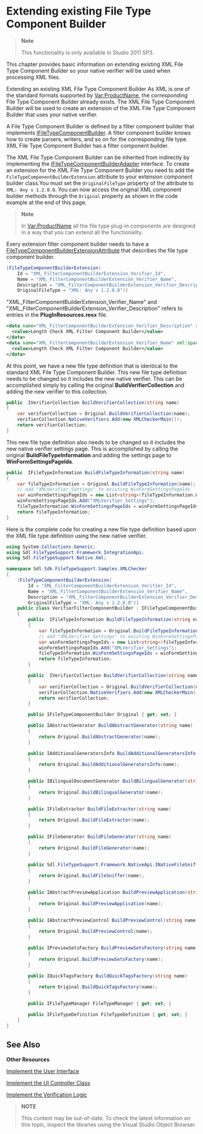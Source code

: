 Extending existing File Type Component Builder
==

>**Note**
>
>This functionality is only available in Studio 2011 SP3.

This chapter provides basic information on extending existing XML File Type Component Builder so your native verifier will be used when processing XML files.

Extending an existing XML File Type Component Builder
As XML is one of the standard formats supported by <Var:ProductName>, the corresponding File Type Component Builder already exists. The XML File Type Component Builder will be used to create an extension of the XML File Type Component Builder that uses your native verifier.

A File Type Component Builder is defined by a filter component builder that implements [IFileTypeComponentBuilder](../../api/filetypesupport/Sdl.FileTypeSupport.Framework.IntegrationApi.IFileTypeComponentBuilder.yml). A filter component builder knows how to create parsers, writers, and so on for the corresponding file type. XML File Type Component Builder has a filter component builder.

The XML File Type Component Builder can be inherited from indirectly by implementing the [IFileTypeComponentBuilderAdapter](../../api/filetypesupport/Sdl.FileTypeSupport.Framework.IntegrationApi.IFileTypeComponentBuilderAdapter.yml) interface. To create an extension for the XML File Type Component Builder you need to add the ```FileTypeComponentBuilderExtension``` attribute to your extension component builder class.You must set the ```OriginalFileType``` property of the attribute to ```XML: Any v 1.2.0.0```. You can now access the original XML component builder methods through the ```Original``` property as shown in the code example at the end of this page.

>**Note**
>
>In <Var:ProductName> all the file type plug-in components are designed in a way that you can extend all the functionality.

Every extension filter component builder needs to have a [FileTypeComponentBuilderExtensionAttribute](../../api/filetypesupport/Sdl.FileTypeSupport.Framework.IntegrationApi.FileTypeComponentBuilderExtensionAttribute.yml) that describes the file type component builder.

```cs
[FileTypeComponentBuilderExtension(
    Id = "XML_FilterComponentBuilderExtension_Verifier_Id",
    Name = "XML_FilterComponentBuilderExtension_Verifier_Name",
    Description = "XML_FilterComponentBuilderExtension_Verifier_Description",
    OriginalFileType = "XML: Any v 1.2.0.0")]
```


"XML_FilterComponentBuilderExtension_Verifier_Name" and "XML_FilterComponentBuilderExtension_Verifier_Description" refers to entries in the **PlugInResources.resx** file.

```xml
<data name="XML_FilterComponentBuilderExtension_Verifier_Description" xml:space="preserve">
  <value>Length Check XML Filter Component Builder</value>
</data>
<data name="XML_FilterComponentBuilderExtension_Verifier_Name" xml:space="preserve">
  <value>Length Check XML Filter Component Builder</value>
</data>
```

At this point, we have a new file type definition that is identical to the standard XML File Type Component Builder. This new file type definition needs to be changed so it includes the new native verifier. This can be accomplished simply by calling the original **BuildVerifierCollection** and adding the new verifier to this collection.

```cs
public  IVerifierCollection BuildVerifierCollection(string name)
{
    var verifierCollection = Original.BuildVerifierCollection(name);
    verifierCollection.NativeVerifiers.Add(new XMLCheckerMain());
    return verifierCollection;
}
```

This new file type definition also needs to be changed so it includes the new native verifier settings page. This is accomplished by calling the original **BuildFileTypeInformation** and adding the settings page to **WinFormSettingsPageIds**.

```cs
public  IFileTypeInformation BuildFileTypeInformation(string name)
{
    var fileTypeInformation = Original.BuildFileTypeInformation(name);
    // add "XMLVerifier_Settings" to existing WinFormSettingsPageIds
    var winFormSettingsPageIds = new List<string>(fileTypeInformation.WinFormSettingsPageIds);
    winFormSettingsPageIds.Add("XMLVerifier_Settings");
    fileTypeInformation.WinFormSettingsPageIds = winFormSettingsPageIds.ToArray();
    return fileTypeInformation;
}
```

Here is the complete code for creating a new file type definition based upon the XML file type definition using the new native verifier.


```cs
using System.Collections.Generic;
using Sdl.FileTypeSupport.Framework.IntegrationApi;
using Sdl.FileTypeSupport.Native.Xml;

namespace Sdl.Sdk.FileTypeSupport.Samples.XMLChecker
{
    [FileTypeComponentBuilderExtension(
        Id = "XML_FilterComponentBuilderExtension_Verifier_Id",
        Name = "XML_FilterComponentBuilderExtension_Verifier_Name",
        Description = "XML_FilterComponentBuilderExtension_Verifier_Description",
        OriginalFileType = "XML: Any v 1.2.0.0")]
    public class VerifierFilterComponentBuilder : IFileTypeComponentBuilderAdapter
    {
        public  IFileTypeInformation BuildFileTypeInformation(string name)
        {
            var fileTypeInformation = Original.BuildFileTypeInformation(name);
            // add "XMLVerifier_Settings" to existing WinFormSettingsPageIds
            var winFormSettingsPageIds = new List<string>(fileTypeInformation.WinFormSettingsPageIds);
            winFormSettingsPageIds.Add("XMLVerifier_Settings");
            fileTypeInformation.WinFormSettingsPageIds = winFormSettingsPageIds.ToArray();
            return fileTypeInformation;
        }

        public  IVerifierCollection BuildVerifierCollection(string name)
        {
            var verifierCollection = Original.BuildVerifierCollection(name);
            verifierCollection.NativeVerifiers.Add(new XMLCheckerMain());
            return verifierCollection;
        }

        public IFileTypeComponentBuilder Original { get; set; }

        public IAbstractGenerator BuildAbstractGenerator(string name)
        {
            return Original.BuildAbstractGenerator(name);
        }

        public IAdditionalGeneratorsInfo BuildAdditionalGeneratorsInfo(string name)
        {
            return Original.BuildAdditionalGeneratorsInfo(name);
        }

        public IBilingualDocumentGenerator BuildBilingualGenerator(string name)
        {
            return Original.BuildBilingualGenerator(name);
        }

        public IFileExtractor BuildFileExtractor(string name)
        {
            return Original.BuildFileExtractor(name);
        }

        public IFileGenerator BuildFileGenerator(string name)
        {
            return Original.BuildFileGenerator(name);
        }

        public Sdl.FileTypeSupport.Framework.NativeApi.INativeFileSniffer BuildFileSniffer(string name)
        {
            return Original.BuildFileSniffer(name);
        }

        public IAbstractPreviewApplication BuildPreviewApplication(string name)
        {
            return Original.BuildPreviewApplication(name);
        }

        public IAbstractPreviewControl BuildPreviewControl(string name)
        {
            return Original.BuildPreviewControl(name);
        }

        public IPreviewSetsFactory BuildPreviewSetsFactory(string name)
        {
            return Original.BuildPreviewSetsFactory(name);
        }

        public IQuickTagsFactory BuildQuickTagsFactory(string name)
        {
            return Original.BuildQuickTagsFactory(name);
        }

        public IFileTypeManager FileTypeManager { get; set; }

        public IFileTypeDefinition FileTypeDefinition { get; set; }
    }
}
```

See Also
--

**Other Resources**

[Implement the User Interface](implement_the_user_interface_native.md)

[Implement the UI Controller Class](implement_the_ui_controller_class_native.md)

[Implement the Verification Logic](implement_the_verification_logic_native.md)

>**NOTE**
>
> This content may be out-of-date. To check the latest information on this topic, inspect the libraries using the Visual Studio Object Browser.